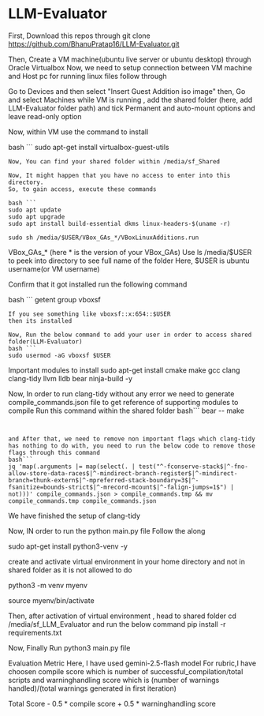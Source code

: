 # LLM-Evaluator

First, Download this repos through git clone https://github.com/BhanuPratap16/LLM-Evaluator.git

Then, Create a VM machine(ubuntu live server or ubuntu desktop) through Oracle Virtualbox 
Now, we need to setup connection between VM machine and Host pc for running linux files follow through


Go to Devices and then select "Insert Guest Addition iso image"
then, Go and select Machines while VM is running , add the shared folder (here, add LLM-Evaluator folder path) and tick Permanent and auto-mount options and leave read-only option

Now, within VM use the command to install

bash ```
sudo apt-get install virtualbox-guest-utils
```
Now, You can find your shared folder within /media/sf_Shared 

Now, It might happen that you have no access to enter into this directory.
So, to gain access, execute these commands 

bash ```
sudo apt update
sudo apt upgrade
sudo apt install build-essential dkms linux-headers-$(uname -r)

sudo sh /media/$USER/VBox_GAs_*/VBoxLinuxAdditions.run   

```
VBox_GAs_* (here * is the version of your VBox_GAs) Use ls /media/$USER to peek into directory to see full name of the folder
Here, $USER is ubuntu username(or VM username)

Confirm that it got installed
run the following command

bash ```
getent group vboxsf
```
If you see something like vboxsf::x:654::$USER
then its installed

Now, Run the below command to add your user in order to access shared folder(LLM-Evaluator)
bash ``` 
sudo usermod -aG vboxsf $USER
```

Important modules to install 
sudo apt-get install cmake make gcc clang clang-tidy llvm lldb bear ninja-build -y

<!-- Makefile content - dont include ldd.c  as dependencies in add :  -->


Now, In order to run clang-tidy without any error we need to generate compile_commands.json file to get reference of supporting modules to compile
Run this command within the shared folder
bash```
bear -- make  
```


and After that, we need to remove non important flags which clang-tidy has nothing to do with, you need to run the below code to remove those flags through this command
bash```
jq 'map(.arguments |= map(select(. | test("^-fconserve-stack$|^-fno-allow-store-data-races$|^-mindirect-branch-register$|^-mindirect-branch=thunk-extern$|^-mpreferred-stack-boundary=3$|^-fsanitize=bounds-strict$|^-mrecord-mcount$|^-falign-jumps=1$") | not)))' compile_commands.json > compile_commands.tmp && mv compile_commands.tmp compile_commands.json
```

We have finished the setup of clang-tidy


Now, IN order to run the python main.py file 
Follow the along 

sudo apt-get install python3-venv -y 

create and activate virtual environment in your home directory and not in shared folder as it is not allowed to do 

python3 -m venv myenv  

source myenv/bin/activate

Then, after activation of virtual environment , head to shared folder cd /media/sf_LLM_Evaluator and run the below command
pip install -r requirements.txt

Now, Finally Run python3 main.py file 


Evaluation Metric
Here, I have used gemini-2.5-flash model 
For rubric,I have choosen compile score which is number of successful_compilation/total scripts and warninghandling score which is (number of warnings handled)/(total warnings generated in first iteration)

Total Score - 0.5 * compile score + 0.5 * warninghandling score
